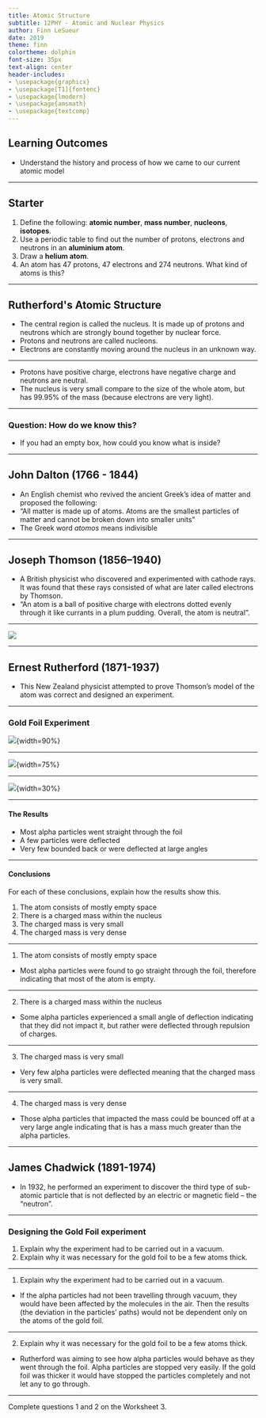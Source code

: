 ```yaml
---
title: Atomic Structure
subtitle: 12PHY - Atomic and Nuclear Physics
author: Finn LeSueur
date: 2019
theme: finn
colortheme: dolphin
font-size: 35px
text-align: center
header-includes:
- \usepackage{graphicx}
- \usepackage[T1]{fontenc}
- \usepackage{lmodern}
- \usepackage{amsmath}
- \usepackage{textcomp}
---
```


## Learning Outcomes

- Understand the history and process of how we came to our current atomic model

---

## Starter

1. Define the following: __atomic number__, __mass number__, __nucleons__, __isotopes__.
2. Use a periodic table to find out the number of protons, electrons and neutrons in an __aluminium atom__.
3. Draw a __helium atom__.
4. An atom has 47 protons, 47 electrons and 274 neutrons. What kind of atoms is this?

---

## Rutherford's Atomic Structure

- The central region is called the nucleus. It is made up of protons and neutrons which are strongly bound together by nuclear force.
- Protons and neutrons are called nucleons.
- Electrons are constantly moving around the nucleus in an unknown way.

---

- Protons have positive charge, electrons have negative charge and neutrons are neutral.
- The nucleus is very small compare to the size of the whole atom, but has 99.95% of the mass (because electrons are very light).

---

### Question: How do we know this?

- If you had an empty box, how could you know what is inside?

---

## John Dalton (1766 - 1844)

- An English chemist who revived the ancient Greek’s idea of matter and proposed the following:
- “All matter is made up of atoms. Atoms are the smallest particles of matter and cannot be broken down into smaller units”
- The Greek word _atomos_ means indivisible

---

## Joseph Thomson (1856–1940)

- A British physicist who discovered and experimented with cathode rays. It was found that these rays consisted of what are later called electrons by Thomson.
- “An atom is a ball of positive charge with electrons dotted evenly through it like currants in a plum pudding. Overall, the atom is neutral”.

---

![](../assets/2-plum-pudding-model.jpg)

---

## Ernest Rutherford (1871-1937)

- This New Zealand physicist attempted to prove Thomson’s model of the atom was correct and designed an experiment.

---

### Gold Foil Experiment

![](../assets/2-gold-foil-experiment.png){width=90%}

---

![](../assets/2-gold-foil.png){width=75%}

---

![](../assets/2-atom-deflection.png){width=30%}

---

#### The Results

- Most alpha particles went straight through the foil
- A few particles were deflected
- Very few bounded back or were deflected at large angles

---

#### Conclusions

For each of these conclusions, explain how the results show this.

1. The atom consists of mostly empty space
2. There is a charged mass within the nucleus
3. The charged mass is very small
4. The charged mass is very dense

---

1. The atom consists of mostly empty space

- Most alpha particles were found to go straight through the foil, therefore indicating that most of the atom is empty.

---

2. There is a charged mass within the nucleus

- Some alpha particles experienced a small angle of deflection indicating that they did not impact it, but rather were deflected through repulsion of charges.

---

3. The charged mass is very small

- Very few alpha particles were deflected meaning that the charged mass is very small.

---

4. The charged mass is very dense

- Those alpha particles that impacted the mass could be bounced off at a very large angle indicating that is has a mass much greater than the alpha particles.

---

## James Chadwick (1891-1974)

- In 1932, he performed an experiment to discover the third type of sub-atomic particle that is not deflected by an electric or magnetic field – the “neutron”.

---

### Designing the Gold Foil experiment

1. Explain why the experiment had to be carried out in a vacuum.
2. Explain why it was necessary for the gold foil to be a few atoms thick.

---

1. Explain why the experiment had to be carried out in a vacuum.

- If the alpha particles had not been travelling through vacuum, they would have been affected by the molecules in the air. Then the results (the deviation in the particles’ paths) would not be dependent only on the atoms of the gold foil.

---

2. Explain why it was necessary for the gold foil to be a few atoms thick.

- Rutherford was aiming to see how alpha particles would behave as they went through the foil. Alpha particles are stopped very easily. If the gold foil was thicker it would have stopped the particles completely and not let any to go through.

---

Complete questions 1 and 2 on the Worksheet 3.

